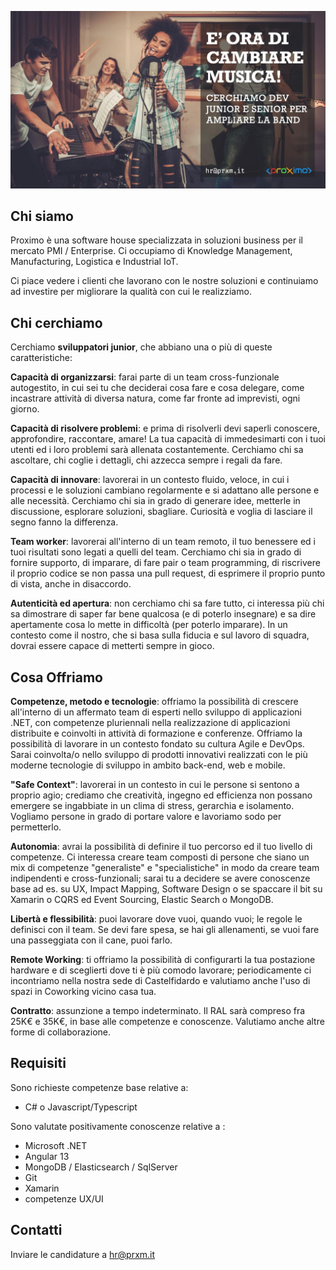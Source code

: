 ![Join US](./../join-us-2022.jpeg)


## Chi siamo

Proximo è una software house specializzata in soluzioni business per il mercato PMI / Enterprise. Ci occupiamo di Knowledge Management, Manufacturing, Logistica e Industrial IoT.

Ci piace vedere i clienti che lavorano con le nostre soluzioni e continuiamo ad investire per migliorare la qualità con cui le realizziamo.

## Chi cerchiamo

Cerchiamo **sviluppatori junior**, che abbiano una o più di queste caratteristiche:

**Capacità di organizzarsi**: farai parte di un team cross-funzionale autogestito, in cui sei tu che deciderai cosa fare e cosa delegare, come incastrare attività di diversa natura, come far fronte ad imprevisti, ogni giorno.

**Capacità di risolvere problemi**: e prima di risolverli devi saperli conoscere, approfondire, raccontare, amare! La tua capacità di immedesimarti con i tuoi utenti ed i loro problemi sarà allenata costantemente. Cerchiamo chi sa ascoltare, chi coglie i dettagli, chi azzecca sempre i regali da fare.

**Capacità di innovare**: lavorerai in un contesto fluido, veloce, in cui i processi e le soluzioni cambiano regolarmente e si adattano alle persone e alle necessità. Cerchiamo chi sia in grado di generare idee, metterle in discussione, esplorare soluzioni, sbagliare. Curiosità e voglia di lasciare il segno fanno la differenza.

**Team worker**: lavorerai all'interno di un team remoto, il tuo benessere ed i tuoi risultati sono legati a quelli del team. Cerchiamo chi sia in grado di fornire supporto, di imparare, di fare pair o team programming, di riscrivere il proprio codice se non passa una pull request, di esprimere il proprio punto di vista, anche in disaccordo.

**Autenticità ed apertura**: non cerchiamo chi sa fare tutto, ci interessa più chi sa dimostrare di saper far bene qualcosa (e di poterlo insegnare) e sa dire apertamente cosa lo mette in difficoltà (per poterlo imparare). In un contesto come il nostro, che si basa sulla fiducia e sul lavoro di squadra, dovrai essere capace di metterti sempre in gioco.



## Cosa Offriamo

**Competenze, metodo e tecnologie**: offriamo la possibilità di crescere all'interno di un affermato team di esperti nello sviluppo di applicazioni .NET, con competenze pluriennali nella realizzazione di applicazioni distribuite e coinvolti in attività di formazione e conferenze.
Offriamo la possibilità di lavorare in un contesto fondato su cultura Agile e DevOps. 
Sarai coinvolta/o nello sviluppo di prodotti innovativi realizzati con le più moderne tecnologie di sviluppo in ambito back-end, web e mobile.

**"Safe Context"**: lavorerai in un contesto in cui le persone si sentono a proprio agio; crediamo che creatività, ingegno ed efficienza non possano emergere se ingabbiate in un clima di stress, gerarchia e isolamento. Vogliamo persone in grado di portare valore e lavoriamo sodo per permetterlo.

**Autonomia**: avrai la possibilità di definire il tuo percorso ed il tuo livello di competenze. Ci interessa creare team composti di persone che siano un mix di competenze "generaliste" e "specialistiche" in modo da creare team indipendenti e cross-funzionali; sarai tu a decidere se avere conoscenze base ad es. su UX, Impact Mapping, Software Design o se spaccare il bit su Xamarin o CQRS ed Event Sourcing, Elastic Search o MongoDB.

**Libertà e flessibilità**: puoi lavorare dove vuoi, quando vuoi; le regole le definisci con il team. Se devi fare spesa, se hai gli allenamenti, se vuoi fare una passeggiata con il cane, puoi farlo.

**Remote Working**: ti offriamo la possibilità di configurarti la tua postazione hardware e di sceglierti dove ti è più comodo lavorare; periodicamente ci incontriamo nella nostra sede di Castelfidardo e valutiamo anche l'uso di spazi in Coworking vicino casa tua.

**Contratto**: assunzione a tempo indeterminato. Il RAL sarà compreso fra 25K€ e 35K€, in base alle competenze e conoscenze.
Valutiamo anche altre forme di collaborazione.



## Requisiti

Sono richieste competenze base relative a:

- C# o Javascript/Typescript

Sono valutate positivamente conoscenze relative a :

- Microsoft .NET
- Angular 13
- MongoDB / Elasticsearch / SqlServer
- Git
- Xamarin
- competenze UX/UI

## Contatti

Inviare le candidature a hr@prxm.it